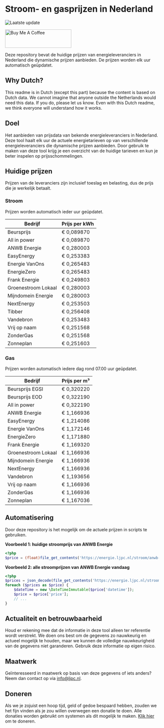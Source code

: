 # Stroom- en gasprijzen in Nederland

![Laatste update](https://img.shields.io/badge/laatste%20update-2025--09--10%2011%3A00%20CET-brightgreen)

<a href="https://www.buymeacoffee.com/Lars-" target="_blank"><img src="https://cdn.buymeacoffee.com/buttons/v2/default-orange.png" alt="Buy Me A Coffee" height="60" style="height: 60px !important;width: 217px !important;" ></a>

Deze repository bevat de huidige prijzen van energieleveranciers in Nederland die dynamische prijzen aanbieden. De prijzen worden elk uur automatisch geüpdatet.

## Why Dutch?

This readme is in Dutch (except this part) because the content is based on Dutch data. We cannot imagine that anyone outside the Netherlands would need this data. If you do, please let us know. Even with this Dutch readme, we think
everyone will understand how it works.

## Doel

Het aanbieden van prijsdata van bekende energieleveranciers in Nederland. Deze tool haalt elk uur de actuele energietarieven op van verschillende energieleveranciers die dynamische prijzen aanbieden. Door gebruik te maken van deze tool
krijg je een overzicht van de huidige tarieven en kun je beter inspelen op prijsschommelingen.

## Huidige prijzen

Prijzen van de leveranciers zijn inclusief toeslag en belasting, dus de prijs die je werkelijk betaalt.

### Stroom

Prijzen worden automatisch ieder uur geüpdatet.

 Bedrijf | Prijs per kWh 
---------|---------------
Beursprijs | € 0,089870
All in power | € 0,089870
ANWB Energie | € 0,280003
EasyEnergy | € 0,253383
Energie VanOns | € 0,265483
EnergieZero | € 0,265483
Frank Energie | € 0,249803
Groenestroom Lokaal | € 0,280003
Mijndomein Energie | € 0,280003
NextEnergy | € 0,253503
Tibber | € 0,256408
Vandebron | € 0,253483
Vrij op naam | € 0,251568
ZonderGas | € 0,251568
Zonneplan | € 0,251603


### Gas

Prijzen worden automatisch iedere dag rond 07.00 uur geüpdatet.

 Bedrijf | Prijs per m³ 
---------|--------------
Beursprijs EGSI | € 0,320220
Beursprijs EOD | € 0,322190
All in power | € 0,322190
ANWB Energie | € 1,166936
EasyEnergy | € 1,214086
Energie VanOns | € 1,172146
EnergieZero | € 1,171880
Frank Energie | € 1,169320
Groenestroom Lokaal | € 1,166936
Mijndomein Energie | € 1,166936
NextEnergy | € 1,166936
Vandebron | € 1,193656
Vrij op naam | € 1,166936
ZonderGas | € 1,166936
Zonneplan | € 1,167036


## Automatisering

Door deze repository is het mogelijk om de actuele prijzen in scripts te gebruiken.

**Voorbeeld 1: huidige stroomprijs van ANWB Energie**

```php
<?php
$price = (float)file_get_contents('https://energie.ljpc.nl/stroom/anwb-energie-nu.txt');

```

**Voorbeeld 2: alle stroomprijzen van ANWB Energie vandaag**

```php
<?php
$prices = json_decode(file_get_contents('https://energie.ljpc.nl/stroom/all-in-power-vandaag.json'),true);
foreach ($prices as $price) {
    $dateTime = new \DateTimeImmutable($price['datetime']);
    $price = $price['price'];
    // ...
}
```

## Actualiteit en betrouwbaarheid

Houd er rekening mee dat de informatie in deze tool alleen ter referentie wordt verstrekt. We doen ons best om de gegevens zo nauwkeurig en actueel mogelijk te houden, maar we kunnen de volledige nauwkeurigheid van de gegevens niet
garanderen. Gebruik deze informatie op eigen risico.

## Maatwerk

Geïnteresseerd in maatwerk op basis van deze gegevens of iets anders? Neem dan contact op
via [info@ljpc.nl](mailto:info@ljpc.nl?subject=Energie%20prijzen).

## Doneren

Als we je zojuist een hoop tijd, geld of gedoe bespaard hebben, zouden we het fijn vinden als je zou willen overwegen een
donatie te doen. Alle donaties worden gebruikt om systemen als dit mogelijk te
maken. [Klik hier](https://www.buymeacoffee.com/Lars-) om te doneren.
